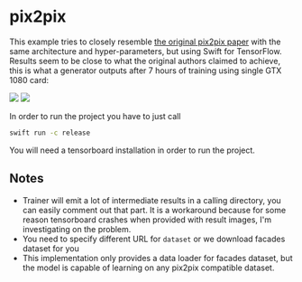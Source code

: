 # pix2pix

This example tries to closely resemble [the original pix2pix paper](https://arxiv.org/abs/1611.07004) with the same architecture and hyper-parameters, but using Swift for TensorFlow. Results seem to be close to what the original authors claimed to achieve, this is what a generator outputs after 7 hours of training using single GTX 1080 card:

![](https://i.imgur.com/Od9dfe8.jpg)
![](https://i.imgur.com/zQxPCAd.jpg)

In order to run the project you have to just call 

```bash
swift run -c release
```

You will need a tensorboard installation in order to run the project. 


## Notes

- Trainer will emit a lot of intermediate results in a calling directory, you can easily comment out that part. It is a workaround because for some reason tensorboard crashes when provided with result images, I'm investigating on the problem.
- You need to specify different URL for `dataset` or we download facades dataset for you
- This implementation only provides a data loader for facades dataset, but the model is capable of learning on any pix2pix compatible dataset.
